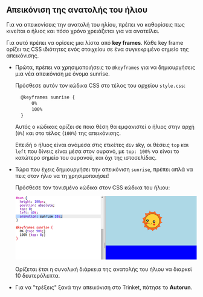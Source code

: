 ## Απεικόνιση της ανατολής του ήλιου

Για να απεικονίσεις την ανατολή του ηλίου, πρέπει να καθορίσεις πως κινείται ο ήλιος και πόσο χρόνο χρειάζεται για να ανατείλει.

Για αυτό πρέπει να ορίσεις μια λίστα από **key frames**. Κάθε key frame ορίζει τις CSS ιδιότητες ενός στοιχείου σε ένα συγκεκριμένο σημείο της απεικόνισης.

+ Πρώτα, πρέπει να χρησιμοποιήσεις το `@keyframes` για να δημιουργήσεις μια νέα απεικόνιση με όνομα sunrise.
    
    Πρόσθεσε αυτόν τον κώδικα CSS στο τέλος του αρχείου `style.css`:
    
        @keyframes sunrise {
            0%
            100%
        }
        
    
    Αυτός ο κώδικας ορίζει σε ποια θέση θα εμφανιστεί ο ήλιος στην αρχή (`0%`) και στο τέλος (`100%`) της απεικόνισης.
    
    Επειδή ο ήλιος είναι ανάμεσα στις ετικέτες `div` sky, οι θέσεις `top` και `left` που δίνεις είναι μέσα στον ουρανό, με `top: 100%` να είναι το κατώτερο σημείο του ουρανού, και όχι της ιστοσελίδας.

+ Τώρα που έχεις δημιουργήσει την απεικόνιση `sunrise`, πρέπει απλά να πεις στον ήλιο να τη χρησιμοποιήσει!
    
    Πρόσθεσε τον τονισμένο κώδικα στον CSS κώδικα του ήλιου:
    
    ![screenshot](images/sunrise-sunrise.png)
    
    Ορίζεται έτσι η συνολική διάρκεια της ανατολής του ήλιου να διαρκεί 10 δευτερόλεπτα.

+ Για να "τρέξεις" ξανά την απεικόνιση στο Trinket, πάτησε το **Autorun**.